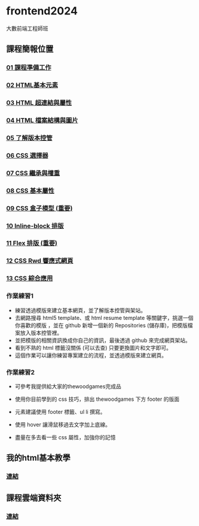 # frontend2024
大數前端工程師班 

## 課程簡報位置
### [01 課程準備工作](https://docs.google.com/presentation/d/1JQVxFwO-JAhbXKLKet3_492ZxrrNQ4Xx2sVClp20WjY/edit?usp=sharing)
### [02 HTML基本元素](https://docs.google.com/presentation/d/1k_2GG06aQwPh7Szp4Zkd2FaOtyLJWao0_8DA-vF5-xk/edit?usp=sharing)
### [03 HTML 超連結與屬性](https://docs.google.com/presentation/d/1Y6t6ZtbkF11bdtL_spj_5uTOgqm_SgSABJpMs4LDP5M/edit?usp=sharing)
### [04 HTML 檔案結構與圖片](https://docs.google.com/presentation/d/1Srz2MwpPUXNjrx4g21VG8vKUrt5vJGHekKsbspOwAFs/edit?usp=sharing)
### [05 了解版本控管](https://docs.google.com/presentation/d/1gaUhkBZ-Tvf3zcQL4Jmfn4TAD0xIkMN0zAT8lzVPUfw/edit?usp=sharing)
### [06 CSS 選擇器](https://docs.google.com/presentation/d/1AHShNcuvZBiDXuUXnUhtp7kHEd5oMJHQTdvybzGXpq8/edit?usp=sharing)
### [07 CSS 繼承與權重](https://docs.google.com/presentation/d/1KqNtjnHGXSmwKiNg6fmxmbyXCEzt9kBalU0S_u6UpMU/edit?usp=sharing)
### [08 CSS 基本屬性](https://docs.google.com/presentation/d/19fhq3pv023wzAsynH42YXNpaju9hHBviSfcK6T6GNKw/edit?usp=sharing)
### [09 CSS 盒子模型 (重要)](https://docs.google.com/presentation/d/12cOzO02gCTQ3rgGz9tSaZfPAlLk_RmHN2UetZw2QfAo/edit?usp=sharing)
### [10 Inline-block 排版](https://docs.google.com/presentation/d/1A4XMzGgc7cMfToVuNWhOicIG4IPp452iU5SFsGbcsPo/edit?usp=sharing)
### [11 Flex 排版 (重要)](https://docs.google.com/presentation/d/1MngM-LBiTgOIjNDVI1_YTnPfC7n5GjqtysPLPZSGLMw/edit?usp=sharing)
### [12 CSS Rwd 響應式網頁](https://docs.google.com/presentation/d/1pAmbEz2jvd9mCFw99RzwuWRcY-99k9vReF3ZtDwD7hM/edit?usp=sharing)
### [13 CSS 綜合應用](https://docs.google.com/presentation/d/1d2SU-uONRGa7yjk5oWfUgnLdi1ci043s_B9KgJht8lY/edit?usp=sharing)

### 作業練習1

- 練習透過模版來建立基本網頁，並了解版本控管與架站。
- 去網路搜尋 html5 template、或 html resume template 等關鍵字，挑選一個你喜歡的模版 ，並在 github 新增一個新的 Repositories (儲存庫)，把模版檔案放入版本控管裡。
- 並把模版的相關資訊換成你自己的資訊，最後透過 github 來完成網頁架站。
- 看到不熟的 html 標籤沒關係 (可以去查) 只要更換圖片和文字即可。
- 這個作業可以讓你練習專案建立的流程，並透過模版來建立網頁。

### 作業練習2

- 可參考我提供給大家的thewoodgames完成品
- 使用你目前學到的 css 技巧，排出 thewoodgames 下方 footer 的版面
- 元素建議使用 footer 標籤、ul li 撰寫。
- 使用 hover 讓滑鼠移過去文字加上底線。

- 盡量在多去看一些 css 屬性，加強你的記憶

## 我的html基本教學
### [連結](https://www.youtube.com/watch?v=ozvqtDI4RRE&list=PLq18pMPPU8e0q-m1p1uGHlH_nMs5Zyunu)

## 課程雲端資料夾
### [連結](https://drive.google.com/drive/u/2/folders/1fIceXle_J5QI6y3MRT-saymEh8OUYY2f)
